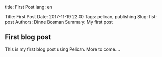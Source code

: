 title: First Post
lang: en

Title: First Post
Date: 2017-11-19 22:00
Tags: pelican, publishing
Slug: fist-post
Authors: Dinne Bosman
Summary: My first post

## First blog post

This is my first blog post using Pelican. More to come....
